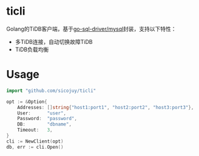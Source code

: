 # ticli
Golang的TiDB客户端，基于[go-sql-driver/mysql](https://github.com/go-sql-driver/mysql)封装，支持以下特性：

* 多TiDB连接，自动切换故障TiDB
* TiDB负载均衡

# Usage

```go
import "github.com/sicojuy/ticli"

opt := &Option{
    Addresses: []string{"host1:port1", "host2:port2", "host3:port3"},
    User:      "user",
    Password:  "password",
    DB:        "dbname",
    Timeout:   3,
}
cli := NewClient(opt)
db, err := cli.Open()
```
